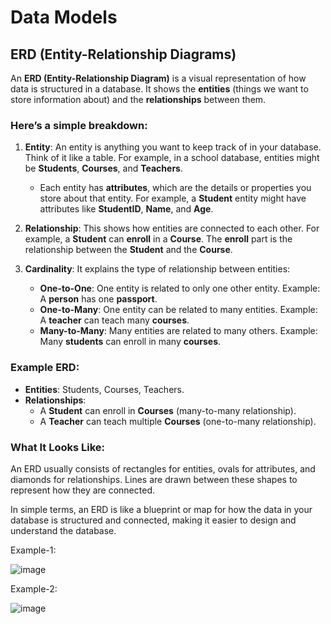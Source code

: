 # Data Models

## ERD (Entity-Relationship Diagrams)
An **ERD (Entity-Relationship Diagram)** is a visual representation of how data is structured in a database. It shows the **entities** (things we want to store information about) and the **relationships** between them. 

### Here’s a simple breakdown:

1. **Entity**: An entity is anything you want to keep track of in your database. Think of it like a table. For example, in a school database, entities might be **Students**, **Courses**, and **Teachers**.
   - Each entity has **attributes**, which are the details or properties you store about that entity. For example, a **Student** entity might have attributes like **StudentID**, **Name**, and **Age**.

2. **Relationship**: This shows how entities are connected to each other. For example, a **Student** can **enroll** in a **Course**. The **enroll** part is the relationship between the **Student** and the **Course**.

3. **Cardinality**: It explains the type of relationship between entities:
   - **One-to-One**: One entity is related to only one other entity. Example: A **person** has one **passport**.
   - **One-to-Many**: One entity can be related to many entities. Example: A **teacher** can teach many **courses**.
   - **Many-to-Many**: Many entities are related to many others. Example: Many **students** can enroll in many **courses**.

### Example ERD:
- **Entities**: Students, Courses, Teachers.
- **Relationships**:
  - A **Student** can enroll in **Courses** (many-to-many relationship).
  - A **Teacher** can teach multiple **Courses** (one-to-many relationship).

### What It Looks Like:
An ERD usually consists of rectangles for entities, ovals for attributes, and diamonds for relationships. Lines are drawn between these shapes to represent how they are connected.

In simple terms, an ERD is like a blueprint or map for how the data in your database is structured and connected, making it easier to design and understand the database.

Example-1:

![image](https://github.com/user-attachments/assets/7a4a2079-bed6-47c9-a831-f83294d9be9f)

Example-2:

![image](https://github.com/user-attachments/assets/b6db0277-df71-437f-be1a-935dddec3abd)

